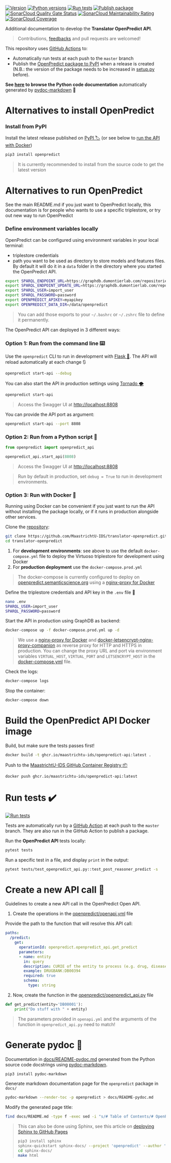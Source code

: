 [![Version](https://img.shields.io/pypi/v/openpredict)](https://pypi.org/project/openpredict) [![Python versions](https://img.shields.io/pypi/pyversions/openpredict)](https://pypi.org/project/openpredict) [![Run tests](https://github.com/MaastrichtU-IDS/translator-openpredict/workflows/Run%20tests/badge.svg)](https://github.com/MaastrichtU-IDS/translator-openpredict/actions?query=workflow%3A%22Run+tests%22) [![Publish package](https://github.com/MaastrichtU-IDS/translator-openpredict/workflows/Publish%20package/badge.svg)](https://github.com/MaastrichtU-IDS/translator-openpredict/actions?query=workflow%3A%22Publish+package%22) [![SonarCloud Quality Gate Status](https://sonarcloud.io/api/project_badges/measure?project=MaastrichtU-IDS_translator-openpredict&metric=alert_status)](https://sonarcloud.io/dashboard?id=MaastrichtU-IDS_translator-openpredict) [![SonarCloud Maintainability Rating](https://sonarcloud.io/api/project_badges/measure?project=MaastrichtU-IDS_translator-openpredict&metric=sqale_rating)](https://sonarcloud.io/dashboard?id=MaastrichtU-IDS_translator-openpredict) [![SonarCloud Coverage](https://sonarcloud.io/api/project_badges/measure?project=MaastrichtU-IDS_translator-openpredict&metric=coverage)](https://sonarcloud.io/dashboard?id=MaastrichtU-IDS_translator-openpredict)

Additional documentation to develop the **Translator OpenPredict API**.

> Contributions, [feedbacks](https://github.com/MaastrichtU-IDS/translator-openpredict/issues) and pull requests are welcomed!

This repository uses [GitHub Actions](https://github.com/MaastrichtU-IDS/translator-openpredict/actions) to:

* Automatically run tests at each push to the `master` branch
* Publish the [OpenPredict package to PyPI](https://pypi.org/project/openpredict/) when a release is created (N.B.: the version of the package needs to be increased in [setup.py](https://github.com/MaastrichtU-IDS/translator-openpredict/blob/master/setup.py#L6) before).

**See [here](https://github.com/MaastrichtU-IDS/translator-openpredict/tree/master/docs/README-pydoc.md) to browse the Python code documentation** automatically generated by [pydoc-markdown](https://pydoc-markdown.readthedocs.io/en/latest/) 📖

# Alternatives to install OpenPredict

### Install from PyPI

Install the latest release published on [PyPI 🏷️](https://pypi.org/project/openpredict) (or see below to [run the API with Docker](#option-3-run-with-docker))

```bash
pip3 install openpredict
```

> It is currently recommended to install from the source code to get the latest version

# Alternatives to run OpenPredict

See the main README.md if you just want to OpenPredict locally, this documentation is for people who wants to use a specific triplestore, or try out new way to run OpenPredict

### Define environment variables locally

OpenPredict can be configured using environment variables in your local terminal:

* triplestore credentials
* path you want to be used as directory to store models and features files. By default it will do it in a `data` folder in the directory where you started the OpenPredict API.

```bash
export SPARQL_ENDPOINT_URL=https://graphdb.dumontierlab.com/repositories/translator-openpredict-dev
export SPARQL_ENDPOINT_UPDATE_URL=https://graphdb.dumontierlab.com/repositories/translator-openpredict-dev/statements
export SPARQL_USER=import_user
export SPARQL_PASSWORD=password
export OPENPREDICT_APIKEY=myapikey
export OPENPREDICT_DATA_DIR=/data/openpredict
```

> You can add those exports to your `~/.bashrc` or `~/.zshrc` file to define it permanently.

The OpenPredict API can deployed in 3 different ways:

### Option 1: Run from the command line ⌨️

Use the `openpredict` CLI to run in development with [Flask 🧪](https://flask.palletsprojects.com/en/1.1.x/). The API will reload automatically at each change 🔃

```bash
openpredict start-api --debug
```

You can also start the API in production settings using [Tornado 🌪️](https://www.tornadoweb.org/en/stable/)

```bash
openpredict start-api
```

> Access the Swagger UI at [http://localhost:8808](http://localhost:8808)

You can provide the API port as argument:

```bash
openpredict start-api --port 8808
```

### Option 2: Run from a Python script 🐍

```python
from openpredict import openpredict_api

openpredict_api.start_api(8808)
```

> Access the Swagger UI at [http://localhost:8808](http://localhost:8808)

> Run by default in production, set `debug = True` to run in development environments. 

### Option 3: Run with Docker 🐳

Running using Docker can be convenient if you just want to run the API without installing the package locally, or if it runs in production alongside other services.

Clone the [repository](https://github.com/MaastrichtU-IDS/translator-openpredict):

```bash
git clone https://github.com/MaastrichtU-IDS/translator-openpredict.git
cd translator-openpredict
```

1. For **development environments**: see above to use the default `docker-compose.yml` file to deploy the Virtuoso triplestore for development using Docker 
2. For **production deployment** use the `docker-compose.prod.yml`

> The docker-compose is currently configured to deploy on [openpredict.semanticscience.org](https://openpredict.semanticscience.org/) using a [nginx-proxy for Docker](https://github.com/nginx-proxy)

Define the triplestore credentials and API key in the `.env` file 🔑

```bash
nano .env
SPARQL_USER=import_user
SPARQL_PASSWORD=password
```

Start the API in production using GraphDB as backend:

```bash
docker-compose up -f docker-compose.prod.yml up -d
```

> We use a [nginx-proxy for Docker](https://github.com/nginx-proxy/nginx-proxy) and [docker-letsencrypt-nginx-proxy-companion](https://github.com/nginx-proxy/docker-letsencrypt-nginx-proxy-companion) as reverse proxy for HTTP and HTTPS in production. You can change the proxy URL and port via environment variables `VIRTUAL_HOST`, `VIRTUAL_PORT` and `LETSENCRYPT_HOST` in the [docker-compose.yml](https://github.com/MaastrichtU-IDS/translator-openpredict/blob/master/docker-compose.yml) file.

Check the logs:

```bash
docker-compose logs
```

Stop the container:

```bash
docker-compose down
```

# Build the OpenPredict API Docker image

Build, but make sure the tests passes first!

```bash
docker build -t ghcr.io/maastrichtu-ids/openpredict-api:latest .
```

Push to the [MaastrichtU-IDS GitHub Container Registry 📦](https://github.com/orgs/MaastrichtU-IDS/packages/container/package/openpredict-api)

```bash
docker push ghcr.io/maastrichtu-ids/openpredict-api:latest
```

# Run tests ✔️

[![Run tests](https://github.com/MaastrichtU-IDS/translator-openpredict/workflows/Run%20tests/badge.svg)](https://github.com/MaastrichtU-IDS/translator-openpredict/actions?query=workflow%3A%22Run+tests%22)

Tests are automatically run by a [GitHub Action](https://github.com/MaastrichtU-IDS/translator-openpredict/actions?query=workflow%3A%22Run+tests%22) at each push to the `master` branch. They are also run in the GitHub Action to publish a package.

Run the **OpenPredict API** tests locally:

```bash
pytest tests
```

Run a specific test in a file, and display `print` in the output:

```bash
pytest tests/test_openpredict_api.py::test_post_reasoner_predict -s
```

# Create a new API call 📝

Guidelines to create a new API  call in the OpenPredict Open API.

1. Create the operations in the [openpredict/openapi.yml](https://github.com/MaastrichtU-IDS/translator-openpredict/blob/master/openpredict/openapi.yml#L44) file

Provide the path to the function that will resolve this API call:

```yaml
paths:
  /predict:
    get:
      operationId: openpredict.openpredict_api.get_predict
      parameters:
      - name: entity
        in: query
        description: CURIE of the entity to process (e.g. drug, disease, etc)
        example: DRUGBANK:DB00394
        required: true
        schema:
          type: string
```

2. Now, create the function in the [openpredict/openpredict_api.py](https://github.com/MaastrichtU-IDS/translator-openpredict/blob/master/openpredict/openpredict_api.py#L67) file

```python
def get_predict(entity='DB00001'):
    print("Do stuff with " + entity)
```

> The parameters provided in `openapi.yml` and the arguments of the function in `openpredict_api.py` need to match!

# Generate pydoc 📖

Documentation in [docs/README-pydoc.md](https://github.com/MaastrichtU-IDS/translator-openpredict/tree/master/docs/README-pydoc.md) generated from the Python source code docstrings using [pydoc-markdown](https://pydoc-markdown.readthedocs.io/en/latest/).

```bash
pip3 install pydoc-markdown
```

Generate markdown documentation page for the `openpredict` package in `docs/`

```bash
pydoc-markdown --render-toc -p openpredict > docs/README-pydoc.md
```

Modify the generated page title:

```bash
find docs/README.md -type f -exec sed -i "s/# Table of Contents/# OpenPredict Package documentation 🔮🐍/g" {} +
```

> This can also be done using Sphinx, see this article on [deploying Sphinx to GitHub Pages](https://circleci.com/blog/deploying-documentation-to-github-pages-with-continuous-integration/)
>
> ```bash
> pip3 install sphinx
> sphinx-quickstart sphinx-docs/ --project 'openpredict' --author 'Vincent Emonet'
> cd sphinx-docs/
> make html
> ```
